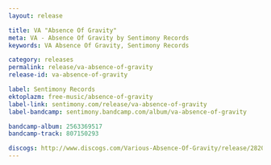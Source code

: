 ```yaml
---
layout: release

title: VA "Absence Of Gravity"
meta: VA - Absence Of Gravity by Sentimony Records
keywords: VA Absence Of Gravity, Sentimony Records

category: releases
permalink: release/va-absence-of-gravity
release-id: va-absence-of-gravity

label: Sentimony Records
ektoplazm: free-music/absence-of-gravity
label-link: sentimony.com/release/va-absence-of-gravity
label-bandcamp: sentimony.bandcamp.com/album/va-absence-of-gravity

bandcamp-album: 2563369517
bandcamp-track: 807150293

discogs: http://www.discogs.com/Various-Absence-Of-Gravity/release/2820972
---
```


